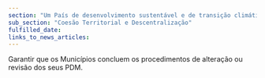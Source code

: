 ```yaml
---
section: "Um País de desenvolvimento sustentável e de transição climática"
sub_section: "Coesão Territorial e Descentralização"
fulfilled_date:
links_to_news_articles:
---
```


Garantir que os Municípios concluem os procedimentos de alteração ou revisão dos seus PDM.